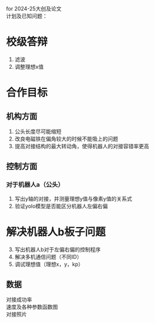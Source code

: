 for 2024-25大创及论文  
计划及已知问题：
# 校级答辩
1. 滤波
2. 调整理想x值   

# 合作目标
## 机构方面
1. 公头长度尽可能缩短
2. 改良电磁铁在偏角较大的时候不能吸上的问题
3. 提高对接结构的最大转动角，使得机器人的对接容错率更高

## 控制方面
### 对于机器人a（公头）
1. 写出y轴的对接，并测量理想y值与像素y值的关系式
2. 验证yolo模型是否能区分机器人左偏右偏
# 解决机器人b板子问题
3. 写出机器人b对于左偏右偏的控制程序
4. 解决多机通信问题（不同ID）
5. 调试理想值（理想x，y，kp）

## 数据
对接成功率  
速度及各种参数函数图  
对接照片

